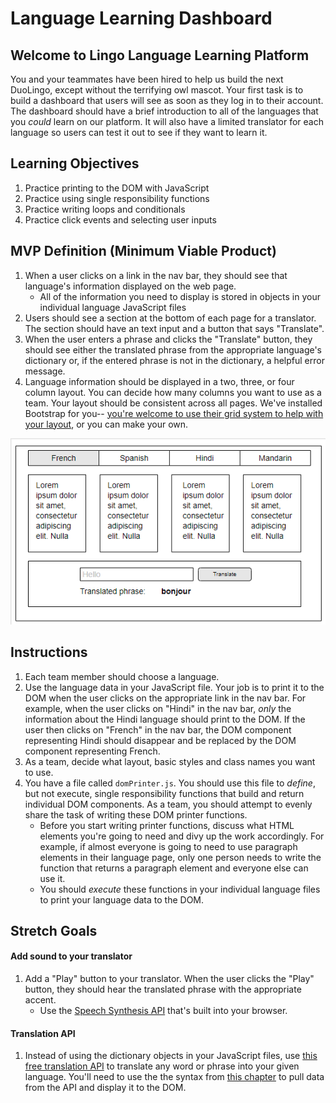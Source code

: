 # Language Learning Dashboard

## Welcome to Lingo Language Learning Platform
You and your teammates have been hired to help us build the next DuoLingo, except without the terrifying owl mascot. Your first task is to build a dashboard that users will see as soon as they log in to their account. The dashboard should have a brief introduction to all of the languages that you _could_ learn on our platform. It will also have a limited translator for each language so users can test it out to see if they want to learn it.

## Learning Objectives
1. Practice printing to the DOM with JavaScript
1. Practice using single responsibility functions
1. Practice writing loops and conditionals
1. Practice click events and selecting user inputs


## MVP Definition (Minimum Viable Product)
1. When a user clicks on a link in the nav bar, they should see that language's information displayed on the web page.
    - All of the information you need to display is stored in objects in your individual language JavaScript files
2. Users should see a section at the bottom of each page for a translator. The section should have an text input and a button that says "Translate".
3. When the user enters a phrase and clicks the "Translate" button, they should see either the translated phrase from the appropriate language's dictionary or, if the entered phrase is not in the dictionary, a helpful error message.
4. Language information should be displayed in a two, three, or four column layout. You can decide how many columns you want to use as a team. Your layout should be consistent across all pages. We've installed Bootstrap for you-- [you're welcome to use their grid system to help with your layout](https://getbootstrap.com/docs/4.0/layout/grid/), or you can make your own.

![mock up layout](images/mockup.png)


## Instructions
1. Each team member should choose a language.
1. Use the language data in your JavaScript file. Your job is to print it to the DOM when the user clicks on the appropriate link in the nav bar. For example, when the user clicks on "Hindi" in the nav bar, _only_ the information about the Hindi language should print to the DOM. If the user then clicks on "French" in the nav bar, the DOM component representing Hindi should disappear and be replaced by the DOM component representing French.
1. As a team, decide what layout, basic styles and class names you want to use.
1. You have a file called `domPrinter.js`. You should use this file to _define_, but not execute, single responsibility functions that build and return individual DOM components. As a team, you should attempt to evenly share the task of writing these DOM printer functions.
    - Before you start writing printer functions, discuss what HTML elements you're going to need and divy up the work accordingly. For example, if almost everyone is going to need to use paragraph elements in their language page, only one person needs to write the function that returns a paragraph element and everyone else can use it.
    - You should _execute_ these functions in your individual language files to print your language data to the DOM.


## Stretch Goals
#### Add sound to your translator
1. Add a "Play" button to your translator. When the user clicks the "Play" button, they should hear the translated phrase with the appropriate accent.
    - Use the [Speech Synthesis API](https://flaviocopes.com/speech-synthesis-api/) that's built into your browser.


#### Translation API
1. Instead of using the dictionary objects in your JavaScript files, use [this free translation API](https://tech.yandex.com/translate/) to translate any word or phrase into your given language. You'll need to use the the syntax from [this chapter](https://github.com/NewForce-at-Mountwest/client-side-mastery/blob/master/book-2-the-neophyte/chapters/FETCH_INTRO.md) to pull data from the API and display it to the DOM.
